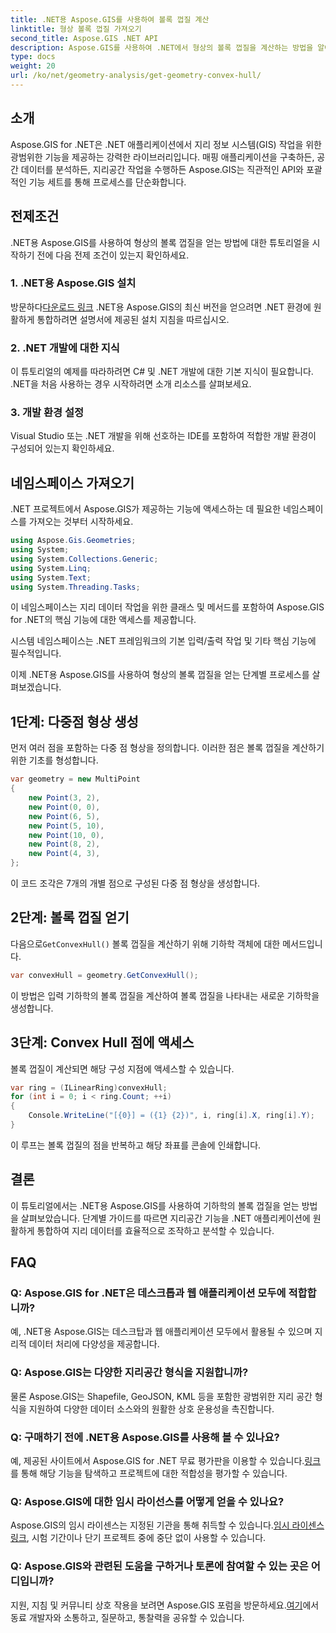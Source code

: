 ```yaml
---
title: .NET용 Aspose.GIS를 사용하여 볼록 껍질 계산
linktitle: 형상 볼록 껍질 가져오기
second_title: Aspose.GIS .NET API
description: Aspose.GIS를 사용하여 .NET에서 형상의 볼록 껍질을 계산하는 방법을 알아보세요. 코드 예제와 FAQ가 포함된 종합 튜토리얼입니다.
type: docs
weight: 20
url: /ko/net/geometry-analysis/get-geometry-convex-hull/
---
```

## 소개
Aspose.GIS for .NET은 .NET 애플리케이션에서 지리 정보 시스템(GIS) 작업을 위한 광범위한 기능을 제공하는 강력한 라이브러리입니다. 매핑 애플리케이션을 구축하든, 공간 데이터를 분석하든, 지리공간 작업을 수행하든 Aspose.GIS는 직관적인 API와 포괄적인 기능 세트를 통해 프로세스를 단순화합니다.
## 전제조건
.NET용 Aspose.GIS를 사용하여 형상의 볼록 껍질을 얻는 방법에 대한 튜토리얼을 시작하기 전에 다음 전제 조건이 있는지 확인하세요.
### 1. .NET용 Aspose.GIS 설치
 방문하다[다운로드 링크](https://releases.aspose.com/gis/net/) .NET용 Aspose.GIS의 최신 버전을 얻으려면 .NET 환경에 원활하게 통합하려면 설명서에 제공된 설치 지침을 따르십시오.
### 2. .NET 개발에 대한 지식
이 튜토리얼의 예제를 따라하려면 C# 및 .NET 개발에 대한 기본 지식이 필요합니다. .NET을 처음 사용하는 경우 시작하려면 소개 리소스를 살펴보세요.
### 3. 개발 환경 설정
Visual Studio 또는 .NET 개발을 위해 선호하는 IDE를 포함하여 적합한 개발 환경이 구성되어 있는지 확인하세요.

## 네임스페이스 가져오기
.NET 프로젝트에서 Aspose.GIS가 제공하는 기능에 액세스하는 데 필요한 네임스페이스를 가져오는 것부터 시작하세요.

```csharp
using Aspose.Gis.Geometries;
using System;
using System.Collections.Generic;
using System.Linq;
using System.Text;
using System.Threading.Tasks;
```
이 네임스페이스는 지리 데이터 작업을 위한 클래스 및 메서드를 포함하여 Aspose.GIS for .NET의 핵심 기능에 대한 액세스를 제공합니다.

시스템 네임스페이스는 .NET 프레임워크의 기본 입력/출력 작업 및 기타 핵심 기능에 필수적입니다.

이제 .NET용 Aspose.GIS를 사용하여 형상의 볼록 껍질을 얻는 단계별 프로세스를 살펴보겠습니다.
## 1단계: 다중점 형상 생성
먼저 여러 점을 포함하는 다중 점 형상을 정의합니다. 이러한 점은 볼록 껍질을 계산하기 위한 기초를 형성합니다.
```csharp
var geometry = new MultiPoint
{
    new Point(3, 2),
    new Point(0, 0),
    new Point(6, 5),
    new Point(5, 10),
    new Point(10, 0),
    new Point(8, 2),
    new Point(4, 3),
};
```
이 코드 조각은 7개의 개별 점으로 구성된 다중 점 형상을 생성합니다.
## 2단계: 볼록 껍질 얻기
 다음으로`GetConvexHull()` 볼록 껍질을 계산하기 위해 기하학 객체에 대한 메서드입니다.
```csharp
var convexHull = geometry.GetConvexHull();
```
이 방법은 입력 기하학의 볼록 껍질을 계산하여 볼록 껍질을 나타내는 새로운 기하학을 생성합니다.
## 3단계: Convex Hull 점에 액세스
볼록 껍질이 계산되면 해당 구성 지점에 액세스할 수 있습니다.
```csharp
var ring = (ILinearRing)convexHull;
for (int i = 0; i < ring.Count; ++i)
{
    Console.WriteLine("[{0}] = ({1} {2})", i, ring[i].X, ring[i].Y);
}
```
이 루프는 볼록 껍질의 점을 반복하고 해당 좌표를 콘솔에 인쇄합니다.

## 결론
이 튜토리얼에서는 .NET용 Aspose.GIS를 사용하여 기하학의 볼록 껍질을 얻는 방법을 살펴보았습니다. 단계별 가이드를 따르면 지리공간 기능을 .NET 애플리케이션에 원활하게 통합하여 지리 데이터를 효율적으로 조작하고 분석할 수 있습니다.
## FAQ
### Q: Aspose.GIS for .NET은 데스크톱과 웹 애플리케이션 모두에 적합합니까?
예, .NET용 Aspose.GIS는 데스크탑과 웹 애플리케이션 모두에서 활용될 수 있으며 지리적 데이터 처리에 다양성을 제공합니다.
### Q: Aspose.GIS는 다양한 지리공간 형식을 지원합니까?
물론 Aspose.GIS는 Shapefile, GeoJSON, KML 등을 포함한 광범위한 지리 공간 형식을 지원하여 다양한 데이터 소스와의 원활한 상호 운용성을 촉진합니다.
### Q: 구매하기 전에 .NET용 Aspose.GIS를 사용해 볼 수 있나요?
 예, 제공된 사이트에서 Aspose.GIS for .NET 무료 평가판을 이용할 수 있습니다.[링크](https://releases.aspose.com/)를 통해 해당 기능을 탐색하고 프로젝트에 대한 적합성을 평가할 수 있습니다.
### Q: Aspose.GIS에 대한 임시 라이선스를 어떻게 얻을 수 있나요?
 Aspose.GIS의 임시 라이센스는 지정된 기관을 통해 취득할 수 있습니다.[임시 라이센스 링크](https://purchase.aspose.com/temporary-license/), 시험 기간이나 단기 프로젝트 중에 중단 없이 사용할 수 있습니다.
### Q: Aspose.GIS와 관련된 도움을 구하거나 토론에 참여할 수 있는 곳은 어디입니까?
지원, 지침 및 커뮤니티 상호 작용을 보려면 Aspose.GIS 포럼을 방문하세요.[여기](https://forum.aspose.com/c/gis/33)에서 동료 개발자와 소통하고, 질문하고, 통찰력을 공유할 수 있습니다.